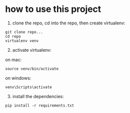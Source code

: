 # how to use this project

1. clone the repo, cd into the repo, then create virtualenv:
```
git clone repo...
cd repo
virtualenv venv
```

2. activate virtualenv:

on mac:

`source venv/bin/activate`

on windows:

`venv\Scripts\activate`

3. install the dependencies:

`pip install -r requirements.txt`